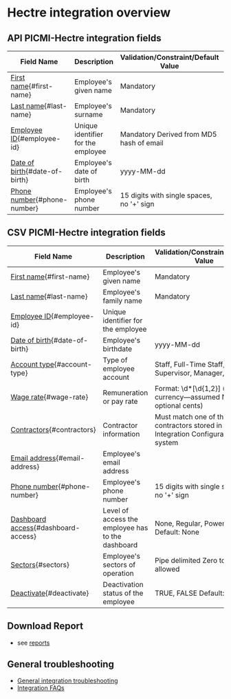 # Hectre integration overview

## API PICMI-Hectre integration fields

| **Field Name**                                  | **Description**                    | **Validation/Constraint/Default Value**   | **Source**           |
|-------------------------------------------------|------------------------------------|-------------------------------------------|----------------------|
| [First name](#first-name){#first-name}          | Employee's given name              | Mandatory                                 | Personal Information |
| [Last name](#last-name){#last-name}             | Employee's surname                 | Mandatory                                 | Personal Information |
| [Employee ID](#employee-id){#employee-id}       | Unique identifier for the employee | Mandatory Derived from MD5 hash of email  | Personal Information |
| [Date of birth](#date-of-birth){#date-of-birth} | Employee's date of birth           | yyyy-MM-dd                                | Job                  |
| [Phone number](#phone-number){#phone-number}    | Employee's phone number            | 15 digits with single spaces, no '+' sign | Personal Information |

## CSV PICMI-Hectre integration fields

| **Field Name**                                           | **Description**                                   | **Validation/Constraint/Default Value**                                          | **Source**                |
|----------------------------------------------------------|---------------------------------------------------|----------------------------------------------------------------------------------|---------------------------|
| [First name](#first-name){#first-name}                   | Employee's given name                             | Mandatory                                                                        | Personal Information      |
| [Last name](#last-name){#last-name}                      | Employee's family name                            | Mandatory                                                                        | Personal Information      |
| [Employee ID](#employee-id){#employee-id}                | Unique identifier for the employee                |                                                                                  | Integration Configuration |
| [Date of birth](#date-of-birth){#date-of-birth}          | Employee's birthdate                              | yyyy-MM-dd                                                                       | Job                       |
| [Account type](#account-type){#account-type}             | Type of employee account                          | Staff, Full-Time Staff, Supervisor, Manager, Owner                               | Integration Configuration |
| [Wage rate](#wage-rate){#wage-rate}                      | Remuneration or pay rate                          | Format: \d*[\\d{1,2}] (no currency—assumed NZD, optional cents)                  | Job                       |
| [Contractors](#contractors){#contractors}                | Contractor information                            | Must match one of the contractors stored in the Integration Configuration system | Integration Configuration |
| [Email address](#email-address){#email-address}          | Employee's email address                          |                                                                                  | Personal Information      |
| [Phone number](#phone-number){#phone-number}             | Employee's phone number                           | 15 digits with single spaces, no '+' sign                                        | Personal Information      |
| [Dashboard access](#dashboard-access){#dashboard-access} | Level of access the employee has to the dashboard | None, Regular, Power, Full Default: None                                         | Integration Configuration |
| [Sectors](#sectors){#sectors}                            | Employee's sectors of operation                   | Pipe delimited Zero to many allowed                                              | Integration Configuration |
| [Deactivate](#deactivate){#deactivate}                   | Deactivation status of the employee               | TRUE, FALSE Default: FALSE                                                       | Integration Configuration |

## Download Report

* see [reports](download-reports.md)

<explanation>

## General troubleshooting

- [General integration troubleshooting](integrations#troubleshooting)
- [Integration FAQs](../faqs#integrations)

</explanation>
